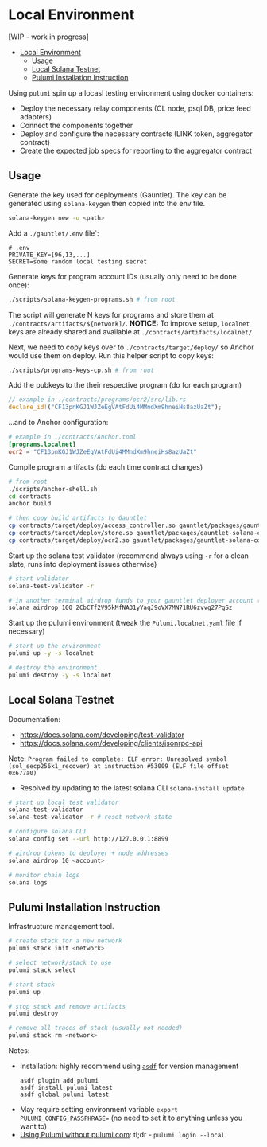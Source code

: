 # Local Environment

[WIP - work in progress]

- [Local Environment](#local-environment)
  - [Usage](#usage)
  - [Local Solana Testnet](#local-solana-testnet)
  - [Pulumi Installation Instruction](#pulumi-installation-instruction)

Using `pulumi` spin up a locasl testing environment using docker containers:

- Deploy the necessary relay components (CL node, psql DB, price feed adapters)
- Connect the components together
- Deploy and configure the necessary contracts (LINK token, aggregator contract)
- Create the expected job specs for reporting to the aggregator contract

## Usage

Generate the key used for deployments (Gauntlet). The key can be generated using `solana-keygen` then copied into the env file.

```bash
solana-keygen new -o <path>
```

Add a `./gauntlet/.env` file`:

```
# .env
PRIVATE_KEY=[96,13,...]
SECRET=some random local testing secret
```

Generate keys for program account IDs (usually only need to be done once):

```bash
./scripts/solana-keygen-programs.sh # from root
```

The script will generate N keys for programs and store them at `./contracts/artifacts/${network]/`.
**NOTICE:** To improve setup, `localnet` keys are already shared and available at `./contracts/artifacts/localnet/`.

Next, we need to copy keys over to `./contracts/target/deploy/` so Anchor would use them on deploy. Run this helper script to copy keys:

```bash
./scripts/programs-keys-cp.sh # from root
```

Add the pubkeys to the their respective program (do for each program)

```rust
// example in ./contracts/programs/ocr2/src/lib.rs
declare_id!("CF13pnKGJ1WJZeEgVAtFdUi4MMndXm9hneiHs8azUaZt");
```

...and to Anchor configuration:

```toml
# example in ./contracts/Anchor.toml
[programs.localnet]
ocr2 = "CF13pnKGJ1WJZeEgVAtFdUi4MMndXm9hneiHs8azUaZt"
```

Compile program artifacts (do each time contract changes)

```bash
# from root
./scripts/anchor-shell.sh
cd contracts
anchor build

# then copy build artifacts to Gauntlet
cp contracts/target/deploy/access_controller.so gauntlet/packages/gauntlet-solana-contracts/artifacts/bin/access_controller.so
cp contracts/target/deploy/store.so gauntlet/packages/gauntlet-solana-contracts/artifacts/bin/store.so
cp contracts/target/deploy/ocr2.so gauntlet/packages/gauntlet-solana-contracts/artifacts/bin/ocr2.so
```

Start up the solana test validator (recommend always using `-r` for a clean slate, runs into deployment issues otherwise)

```bash
# start validator
solana-test-validator -r

# in another terminal airdrop funds to your gauntlet deployer account (see below if need to configure CLI for local validator)
solana airdrop 100 2CbCTf2V95kMfNA31yYaqJ9oVX7MN71RU6zvvg27PgSz
```

Start up the pulumi environment (tweak the `Pulumi.localnet.yaml` file if necessary)

```bash
# start up the environment
pulumi up -y -s localnet

# destroy the environment
pulumi destroy -y -s localnet
```

## Local Solana Testnet

Documentation:

- https://docs.solana.com/developing/test-validator
- https://docs.solana.com/developing/clients/jsonrpc-api

Note:
`Program failed to complete: ELF error: Unresolved symbol (sol_secp256k1_recover) at instruction #53009 (ELF file offset 0x677a0)`

- Resolved by updating to the latest solana CLI `solana-install update`

```bash
# start up local test validator
solana-test-validator
solana-test-validator -r # reset network state

# configure solana CLI
solana config set --url http://127.0.0.1:8899

# airdrop tokens to deployer + node addresses
solana airdrop 10 <account>

# monitor chain logs
solana logs
```

## Pulumi Installation Instruction

Infrastructure management tool.

```bash
# create stack for a new network
pulumi stack init <network>

# select network/stack to use
pulumi stack select

# start stack
pulumi up

# stop stack and remove artifacts
pulumi destroy

# remove all traces of stack (usually not needed)
pulumi stack rm <network>
```

Notes:

- Installation: highly recommend using [`asdf`](https://asdf-vm.com/) for version management
  ```
  asdf plugin add pulumi
  asdf install pulumi latest
  asdf global pulumi latest
  ```
- May require setting environment variable `export PULUMI_CONFIG_PASSPHRASE=` (no need to set it to anything unless you want to)
- [Using Pulumi without pulumi.com](https://www.pulumi.com/docs/troubleshooting/faq/#can-i-use-pulumi-without-depending-on-pulumicom): tl;dr - `pulumi login --local`
